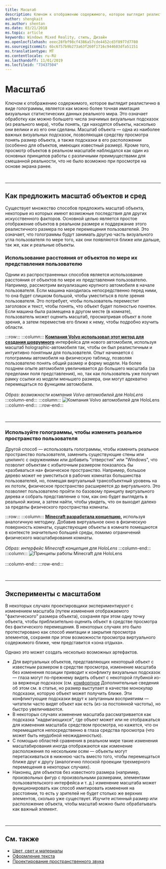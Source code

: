 ```yaml
---
title: Масштаб
description: Ключом к отображению содержимого, которое выглядит реалистично в виде голограммы, является как можно более точная имитация визуальных статистических данных реального мира.
author: shengkait
ms.author: shentan
ms.date: 03/21/2018
ms.topic: article
keywords: Windows Mixed Reality, стиль, Дизайн
ms.openlocfilehash: eeec28fbf98cf4386a57cde4452cd3f8977d7780
ms.sourcegitcommit: 6bc6757b9b273a63f260f1716c944603dfa51151
ms.translationtype: MT
ms.contentlocale: ru-RU
ms.lasthandoff: 11/01/2019
ms.locfileid: "73437504"
---
```

# <a name="scale"></a>Масштаб

Ключом к отображению содержимого, которое выглядит реалистично в виде голограммы, является как можно более точная имитация визуальных статистических данных реального мира. Это означает обработку как можно большего числа значимых визуальных подсказок (из реального мира), чтобы понять, где находятся объекты, насколько они велики и из его они сделаны. Масштаб объекта — одна из наиболее важных визуальных подсказок, позволяющая средству просмотра понять размер объекта, а также подсказки в его расположении (особенно для объектов, имеющих известный размер). Кроме того, просмотр объектов в реальном масштабе наблюдался как один из основных принципов работы с различными преимуществами для смешанной реальности, что не было возможно при просмотре на основе экрана ранее.

<br>

---

## <a name="how-to-suggest-the-scale-of-objects-and-environments"></a>Как предложить масштаб объектов и сред

Существует множество способов предложить масштаб объекта, некоторые из которых имеют возможные последствия для других искусственного факторов. Основной целью является простое отображение объектов в реальном размере и поддержание этого реалистичного размера по мере перемещения пользователей. Это означает, что голограммы будут занимать другую часть визуального угла пользователя по мере того, как они появляются ближе или дальше, так же, как и реальные объекты.

### <a name="utilize-the-distance-of-objects-as-they-are-presented-to-the-user"></a>Использование расстояния от объектов по мере их представления пользователю

Одним из распространенных способов является использование расстояния от объектов по мере их представления пользователю. Например, рассмотрим визуализацию крупного автомобиля в начале пользователя. Если машина находилась непосредственно перед ними, то она будет слишком большой, чтобы уместиться в поле зрения пользователя. Это потребует, чтобы пользователь переместит заголовок и текст, чтобы понять, что объект будет полностью понятен. Если машина была размещена в другом месте (в комнате), пользователь может оценить масштаб, просматривая объект в поле зрения, а затем переместив его ближе к нему, чтобы подробно изучить области.

:::row:::
    :::column:::
        **[Компания Volvo использовал этот метод для создания шоврумного](https://www.youtube.com/watch?v=DilzwF90vec)** интерфейса для нового автомобиля, используя масштаб holographic-автомобиля так, чтобы он был реалистичным и интуитивно понятным для пользователя. Опыт начинается с голограммы автомобиля на физическую таблицу, позволяя пользователю понять общий размер и форму модели. На более позднем опыте автомобиля увеличивается до большего масштаба (за пределами поля представления), но, так как пользователь уже получил рамку ссылки из модели меньшего размера, они могут адекватно перемещаться по функциям автомобиля.<br>
        <br>
        *Образ: возможности компания Volvo автомобилей для HoloLens*
    :::column-end:::
        :::column:::
       ![Компания Volvo автомобилей для HoloLens](images/volvo-cars-microsoft-hololens-experience01-640px.jpg)<br>
    :::column-end:::
:::row-end:::


<br>

---

### <a name="use-holograms-to-modify-the-users-real-space"></a>Используйте голограммы, чтобы изменить реальное пространство пользователя

Другой способ — использовать голограммы, чтобы изменить реальное пространство пользователя, заменить существующие стены или цеилингс с окружениями или добавить "отверстия" или "Windows", что позволит объектам с избыточным размером показалось бы «разбиваться на» физическое пространство. Например, большое дерево может не уместиться в рабочих комнатах большинства пользователей, но, помещая виртуальный трансобъектный уровень на их потолк, физическое пространство расширяется до виртуального. Это позволяет пользователю пройти по базовому принципу виртуального дерева и собрать представление о том, как оно будет выглядеть в реальной жизни, а затем найти, чтобы увидеть, что он выходит далеко за пределы физического пространства комнаты.

:::row:::
    :::column:::
        **[Minecraft разработала концепцию,](https://minecraft.net/)** используя аналогичную методику. Добавив виртуальное окно в физическую поверхность комнаты, существующие объекты в комнате помещаются в контексте значительно большей среды, помимо ограничений физического масштабирования комнаты.<br>
        <br>
        *Образ: интерфейс Minecraft концепция для HoloLens*
    :::column-end:::
        :::column:::
       ![Принципы работы Minecraft для HoloLens](images/800px-minecraftwindow-640px.jpg)<br><br>
    :::column-end:::
:::row-end:::


<br>

---


## <a name="experimenting-with-scale"></a>Эксперименты с масштабом

В некоторых случаях проектировщики экспериментируют с изменением масштаба (путем изменения отображаемого "фактического" размера объекта), сохраняя при этом одну точку объекта, чтобы приблизительно оценить объект в средстве просмотра без фактического перемещения. В некоторых случаях это было протестировано как способ имитации и закрытия просмотра элементов, сохраняя при этом возможности просмотра виртуального содержимого ближе, чем представится «зона отдыха».

Однако это может создать несколько возможных артефактов.
* Для виртуальных объектов, представляющих некоторый объект с известным размером в средстве просмотра, изменение масштаба без изменения позиции приводит к конфликту визуальных подсказок — глаза могут по-прежнему видеть объект с некоторой глубиной из-за верженце подсказок (см. [комфортное](comfort.md) Дополнительные сведения об этом см. в статье, но размер выступает в качестве монокулар подсказки, которую объект может получить ближе. Эти конфликтующие подсказки ведут к запутанным восприятиям — читатели часто видят объект как есть (из-за постоянной частоты), но быстро увеличиваются.
* В некоторых случаях изменение масштаба рассматривается как подсказка "надвигающихся", где объект может или не отображаться для изменения масштаба средством просмотра, но кажется, что он перемещается непосредственно в глаза средства просмотра (что может быть неудобной неожиданностью).
* С помощью областей сравнения в реальном мире такие изменения масштабирования иногда отображаются как изменение расположения по нескольким осям — объекты могут перетаскиваться в нижнюю часть вместо того, чтобы перемещаться ближе друг к другу (аналогично плоской проекции трехмерного перемещения в некоторых случаях).
* Наконец, для объектов без известного размера (например, произвольных фигур с произвольными размерами, элементами пользовательского интерфейса и т. д.) изменение масштаба может функционировать как способ имитировать изменения на расстоянии, то есть у зрителей не будет столько же верхних элементов, сколько уже существует. Изучите истинный размер или расположение объекта, чтобы масштаб можно было обрабатывать как важный элемент.

<br>

---

## <a name="see-also"></a>См. также
* [Цвет, свет и материалы](color,-light-and-materials.md)
* [Оформление текста](typography.md)
* [Проектирование пространственного звука](spatial-sound-design.md)
